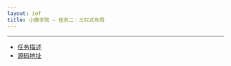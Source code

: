 ```yaml
---
layout: ief
title: 小薇学院 — 任务二：三栏式布局
---
```


-----
* [任务描述](http://ife.baidu.com/course/detail/id/94?t=1489407166596#learn)
* [源码地址](https://scottlearn.github.io/IEF/xiaowei/03/%E4%BB%BB%E5%8A%A1%E4%B8%89%EF%BC%9A%E4%B8%89%E6%A0%8F%E5%BC%8F%E5%B8%83%E5%B1%80.html) 
